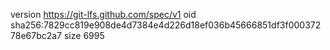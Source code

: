 version https://git-lfs.github.com/spec/v1
oid sha256:7829cc819e908de4d7384e4d226d18ef036b45666851df3f00037278e67bc2a7
size 6995
